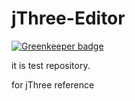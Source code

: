 # jThree-Editor

[![Greenkeeper badge](https://badges.greenkeeper.io/GrimoireGL/jThree-Editor.svg)](https://greenkeeper.io/)


it is test repository.

for jThree reference

